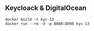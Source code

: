 ## Keycloack & DigitalOcean

```
docker build -t kyc-13 .
docker run --rm -d -p 8080:8090 kyc-13
```
